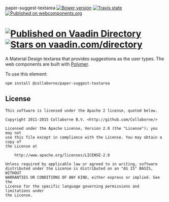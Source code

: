paper-suggest-textarea [![Bower version](https://badge.fury.io/bo/paper-suggest-textarea.svg)](http://badge.fury.io/bo/paper-suggest-textarea) [![Travis state](https://travis-ci.org/Collaborne/paper-suggest-textarea.svg?branch=master)](https://travis-ci.org/Collaborne/paper-suggest-textarea) [![Published on webcomponents.org](https://img.shields.io/badge/webcomponents.org-published-blue.svg)](https://www.webcomponents.org/element/Collaborne/paper-suggest-textarea)

[![Published on Vaadin  Directory](https://img.shields.io/badge/Vaadin%20Directory-published-00b4f0.svg)](https://vaadin.com/directory/component/Collabornepaper-suggest-textarea)
[![Stars on vaadin.com/directory](https://img.shields.io/vaadin-directory/star/Collabornepaper-suggest-textarea.svg)](https://vaadin.com/directory/component/Collabornepaper-suggest-textarea)
=========

A Material Design textarea that provides suggestions as the user types. The web components are built with [Polymer](https://www.polymer-project.org).

To use this element:

`npm install @collaborne/paper-suggest-textarea`


## License

    This software is licensed under the Apache 2 license, quoted below.

    Copyright 2011-2015 Collaborne B.V. <http://github.com/Collaborne/>

    Licensed under the Apache License, Version 2.0 (the "License"); you may not
    use this file except in compliance with the License. You may obtain a copy of
    the License at

        http://www.apache.org/licenses/LICENSE-2.0

    Unless required by applicable law or agreed to in writing, software
    distributed under the License is distributed on an "AS IS" BASIS, WITHOUT
    WARRANTIES OR CONDITIONS OF ANY KIND, either express or implied. See the
    License for the specific language governing permissions and limitations under
    the License.
